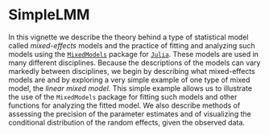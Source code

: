 # SimpleLMM
In this vignette we describe the theory behind a type of statistical model called *mixed-effects* models and the practice of fitting and analyzing such models using the [`MixedModels`](https://github.com/JuliaStats/MixedModels.jl) package for [`Julia`](https://julialang.org). These models are used in many different disciplines. Because the descriptions of the models can vary markedly between disciplines, we begin by describing what mixed-effects models are and by exploring a very simple example of one type of mixed model, the *linear mixed model*.  This simple example allows us to illustrate the use of the `MixedModels` package for fitting such models and other functions for analyzing the fitted model. We also describe methods of assessing the precision of the parameter estimates and of visualizing the conditional distribution of the random effects, given the observed data.
